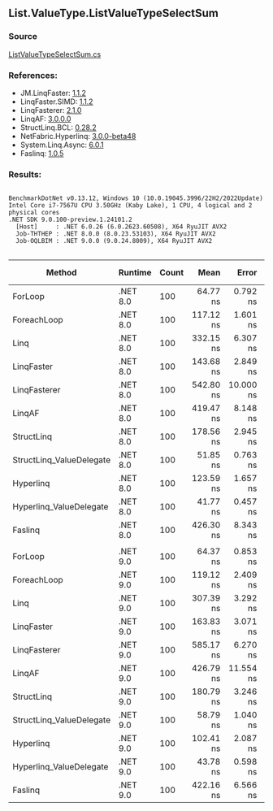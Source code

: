 ﻿## List.ValueType.ListValueTypeSelectSum

### Source
[ListValueTypeSelectSum.cs](../LinqBenchmarks/List/ValueType/ListValueTypeSelectSum.cs)

### References:
- JM.LinqFaster: [1.1.2](https://www.nuget.org/packages/JM.LinqFaster/1.1.2)
- LinqFaster.SIMD: [1.1.2](https://www.nuget.org/packages/LinqFaster.SIMD/1.0.3)
- LinqFasterer: [2.1.0](https://www.nuget.org/packages/LinqFasterer/2.1.0)
- LinqAF: [3.0.0.0](https://www.nuget.org/packages/LinqAF/3.0.0.0)
- StructLinq.BCL: [0.28.2](https://www.nuget.org/packages/StructLinq/0.28.2)
- NetFabric.Hyperlinq: [3.0.0-beta48](https://www.nuget.org/packages/NetFabric.Hyperlinq/3.0.0-beta48)
- System.Linq.Async: [6.0.1](https://www.nuget.org/packages/System.Linq.Async/6.0.1)
- Faslinq: [1.0.5](https://www.nuget.org/packages/Faslinq/1.0.5)

### Results:
```

BenchmarkDotNet v0.13.12, Windows 10 (10.0.19045.3996/22H2/2022Update)
Intel Core i7-7567U CPU 3.50GHz (Kaby Lake), 1 CPU, 4 logical and 2 physical cores
.NET SDK 9.0.100-preview.1.24101.2
  [Host]     : .NET 6.0.26 (6.0.2623.60508), X64 RyuJIT AVX2
  Job-THTHEP : .NET 8.0.0 (8.0.23.53103), X64 RyuJIT AVX2
  Job-OQLBIM : .NET 9.0.0 (9.0.24.8009), X64 RyuJIT AVX2


```
| Method                   | Runtime  | Count | Mean      | Error     | StdDev    | Median    | Ratio        | RatioSD | Gen0   | Allocated | Alloc Ratio |
|------------------------- |--------- |------ |----------:|----------:|----------:|----------:|-------------:|--------:|-------:|----------:|------------:|
| ForLoop                  | .NET 8.0 | 100   |  64.77 ns |  0.792 ns |  0.702 ns |  64.57 ns |     baseline |         |      - |         - |          NA |
| ForeachLoop              | .NET 8.0 | 100   | 117.12 ns |  1.601 ns |  1.337 ns | 116.83 ns | 1.81x slower |   0.02x |      - |         - |          NA |
| Linq                     | .NET 8.0 | 100   | 332.15 ns |  6.307 ns |  8.842 ns | 328.48 ns | 5.12x slower |   0.09x | 0.0458 |      96 B |          NA |
| LinqFaster               | .NET 8.0 | 100   | 143.68 ns |  2.849 ns |  4.518 ns | 141.82 ns | 2.22x slower |   0.06x |      - |         - |          NA |
| LinqFasterer             | .NET 8.0 | 100   | 542.80 ns | 10.000 ns | 17.515 ns | 538.01 ns | 8.45x slower |   0.31x | 3.0670 |    6424 B |          NA |
| LinqAF                   | .NET 8.0 | 100   | 419.47 ns |  8.148 ns | 17.365 ns | 417.51 ns | 6.73x slower |   0.20x |      - |         - |          NA |
| StructLinq               | .NET 8.0 | 100   | 178.56 ns |  2.945 ns |  2.459 ns | 177.73 ns | 2.76x slower |   0.05x | 0.0191 |      40 B |          NA |
| StructLinq_ValueDelegate | .NET 8.0 | 100   |  51.85 ns |  0.763 ns |  0.677 ns |  51.67 ns | 1.25x faster |   0.02x |      - |         - |          NA |
| Hyperlinq                | .NET 8.0 | 100   | 123.59 ns |  1.657 ns |  1.384 ns | 122.96 ns | 1.91x slower |   0.02x |      - |         - |          NA |
| Hyperlinq_ValueDelegate  | .NET 8.0 | 100   |  41.77 ns |  0.457 ns |  0.357 ns |  41.73 ns | 1.55x faster |   0.02x |      - |         - |          NA |
| Faslinq                  | .NET 8.0 | 100   | 426.30 ns |  8.343 ns | 18.661 ns | 417.28 ns | 6.54x slower |   0.23x | 0.5660 |    1184 B |          NA |
|                          |          |       |           |           |           |           |              |         |        |           |             |
| ForLoop                  | .NET 9.0 | 100   |  64.37 ns |  0.853 ns |  0.756 ns |  64.19 ns |     baseline |         |      - |         - |          NA |
| ForeachLoop              | .NET 9.0 | 100   | 119.12 ns |  2.409 ns |  3.454 ns | 117.78 ns | 1.84x slower |   0.05x |      - |         - |          NA |
| Linq                     | .NET 9.0 | 100   | 307.39 ns |  3.292 ns |  2.918 ns | 306.51 ns | 4.78x slower |   0.07x | 0.0458 |      96 B |          NA |
| LinqFaster               | .NET 9.0 | 100   | 163.83 ns |  3.071 ns |  3.884 ns | 162.61 ns | 2.56x slower |   0.08x |      - |         - |          NA |
| LinqFasterer             | .NET 9.0 | 100   | 585.17 ns |  6.270 ns |  5.236 ns | 583.57 ns | 9.08x slower |   0.15x | 3.0670 |    6424 B |          NA |
| LinqAF                   | .NET 9.0 | 100   | 426.79 ns | 11.554 ns | 34.068 ns | 410.43 ns | 6.37x slower |   0.35x |      - |         - |          NA |
| StructLinq               | .NET 9.0 | 100   | 180.79 ns |  3.246 ns |  4.221 ns | 179.27 ns | 2.80x slower |   0.08x | 0.0191 |      40 B |          NA |
| StructLinq_ValueDelegate | .NET 9.0 | 100   |  58.79 ns |  1.040 ns |  1.556 ns |  58.06 ns | 1.09x faster |   0.03x |      - |         - |          NA |
| Hyperlinq                | .NET 9.0 | 100   | 102.41 ns |  2.087 ns |  1.742 ns | 101.84 ns | 1.59x slower |   0.03x |      - |         - |          NA |
| Hyperlinq_ValueDelegate  | .NET 9.0 | 100   |  43.78 ns |  0.598 ns |  0.500 ns |  43.54 ns | 1.47x faster |   0.03x |      - |         - |          NA |
| Faslinq                  | .NET 9.0 | 100   | 422.16 ns |  6.566 ns | 10.027 ns | 417.22 ns | 6.61x slower |   0.17x | 0.5655 |    1184 B |          NA |
